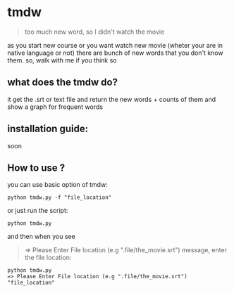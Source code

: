 # tmdw
>too much new word, so I didn't watch the movie

as you start new course or you want watch new movie (wheter your are in native language or not) there are bunch of new words that
you don't know them. so, walk with me if you think so


## what does the tmdw do?
it get the .srt or text file and return the new words + counts of them and show a graph for frequent words

## installation guide:
soon

## How to use ?
you can use basic option of tmdw:
```
python tmdw.py -f "file_location"
```
or just run the script:
```
python tmdw.py
```
and then when you see 
>=> Please Enter File location (e.g ".file/the_movie.srt") 
message, enter the file location:
```
python tmdw.py
=> Please Enter File location (e.g ".file/the_movie.srt")
"file_location"
```
